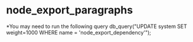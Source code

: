 # node_export_paragraphs

*You may need to run the following query 
db_query("UPDATE system SET weight=1000 WHERE name = 'node_export_dependency'");
